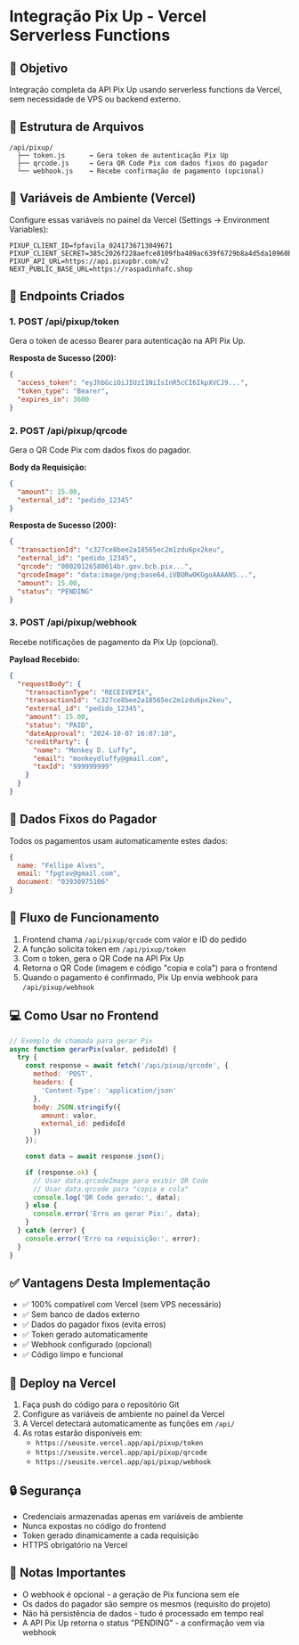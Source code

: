 # Integração Pix Up - Vercel Serverless Functions

## 🎯 Objetivo
Integração completa da API Pix Up usando serverless functions da Vercel, sem necessidade de VPS ou backend externo.

## 📂 Estrutura de Arquivos

```
/api/pixup/
  ├── token.js      → Gera token de autenticação Pix Up
  ├── qrcode.js     → Gera QR Code Pix com dados fixos do pagador
  └── webhook.js    → Recebe confirmação de pagamento (opcional)
```

## 🔑 Variáveis de Ambiente (Vercel)

Configure essas variáveis no painel da Vercel (Settings → Environment Variables):

```
PIXUP_CLIENT_ID=fpfavila_0241736713049671
PIXUP_CLIENT_SECRET=385c2026f228aefce8109fba489ac639f6729b8a4d5da10960b159f7c80a98ab
PIXUP_API_URL=https://api.pixupbr.com/v2
NEXT_PUBLIC_BASE_URL=https://raspadinhafc.shop
```

## 📘 Endpoints Criados

### 1. POST /api/pixup/token
Gera o token de acesso Bearer para autenticação na API Pix Up.

**Resposta de Sucesso (200):**
```json
{
  "access_token": "eyJhbGciOiJIUzI1NiIsInR5cCI6IkpXVCJ9...",
  "token_type": "Bearer",
  "expires_in": 3600
}
```

### 2. POST /api/pixup/qrcode
Gera o QR Code Pix com dados fixos do pagador.

**Body da Requisição:**
```json
{
  "amount": 15.00,
  "external_id": "pedido_12345"
}
```

**Resposta de Sucesso (200):**
```json
{
  "transactionId": "c327ce8bee2a18565ec2m1zdu6px2keu",
  "external_id": "pedido_12345",
  "qrcode": "00020126580014br.gov.bcb.pix...",
  "qrcodeImage": "data:image/png;base64,iVBORw0KGgoAAAANS...",
  "amount": 15.00,
  "status": "PENDING"
}
```

### 3. POST /api/pixup/webhook
Recebe notificações de pagamento da Pix Up (opcional).

**Payload Recebido:**
```json
{
  "requestBody": {
    "transactionType": "RECEIVEPIX",
    "transactionId": "c327ce8bee2a18565ec2m1zdu6px2keu",
    "external_id": "pedido_12345",
    "amount": 15.00,
    "status": "PAID",
    "dateApproval": "2024-10-07 16:07:10",
    "creditParty": {
      "name": "Monkey D. Luffy",
      "email": "monkeydluffy@gmail.com",
      "taxId": "999999999"
    }
  }
}
```

## 👤 Dados Fixos do Pagador

Todos os pagamentos usam automaticamente estes dados:

```javascript
{
  name: "Fellipe Alves",
  email: "fpgtav@gmail.com",
  document: "03930975106"
}
```

## 🔄 Fluxo de Funcionamento

1. Frontend chama `/api/pixup/qrcode` com valor e ID do pedido
2. A função solicita token em `/api/pixup/token`
3. Com o token, gera o QR Code na API Pix Up
4. Retorna o QR Code (imagem e código "copia e cola") para o frontend
5. Quando o pagamento é confirmado, Pix Up envia webhook para `/api/pixup/webhook`

## 💻 Como Usar no Frontend

```javascript
// Exemplo de chamada para gerar Pix
async function gerarPix(valor, pedidoId) {
  try {
    const response = await fetch('/api/pixup/qrcode', {
      method: 'POST',
      headers: {
        'Content-Type': 'application/json'
      },
      body: JSON.stringify({
        amount: valor,
        external_id: pedidoId
      })
    });

    const data = await response.json();

    if (response.ok) {
      // Usar data.qrcodeImage para exibir QR Code
      // Usar data.qrcode para "copia e cola"
      console.log('QR Code gerado:', data);
    } else {
      console.error('Erro ao gerar Pix:', data);
    }
  } catch (error) {
    console.error('Erro na requisição:', error);
  }
}
```

## ✅ Vantagens Desta Implementação

- ✅ 100% compatível com Vercel (sem VPS necessário)
- ✅ Sem banco de dados externo
- ✅ Dados do pagador fixos (evita erros)
- ✅ Token gerado automaticamente
- ✅ Webhook configurado (opcional)
- ✅ Código limpo e funcional

## 🚀 Deploy na Vercel

1. Faça push do código para o repositório Git
2. Configure as variáveis de ambiente no painel da Vercel
3. A Vercel detectará automaticamente as funções em `/api/`
4. As rotas estarão disponíveis em:
   - `https://seusite.vercel.app/api/pixup/token`
   - `https://seusite.vercel.app/api/pixup/qrcode`
   - `https://seusite.vercel.app/api/pixup/webhook`

## 🔒 Segurança

- Credenciais armazenadas apenas em variáveis de ambiente
- Nunca expostas no código do frontend
- Token gerado dinamicamente a cada requisição
- HTTPS obrigatório na Vercel

## 📝 Notas Importantes

- O webhook é opcional - a geração de Pix funciona sem ele
- Os dados do pagador são sempre os mesmos (requisito do projeto)
- Não há persistência de dados - tudo é processado em tempo real
- A API Pix Up retorna o status "PENDING" - a confirmação vem via webhook

